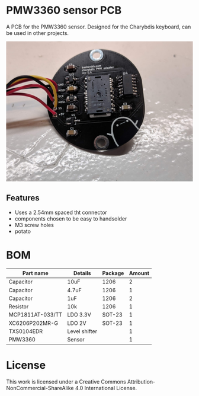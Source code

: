 # PMW3360 sensor PCB

A PCB for the PMW3360 sensor. Designed for the Charybdis keyboard, can be used in other projects.

![](pics/1.jpg)

## Features

- Uses a 2.54mm spaced tht connector
- components chosen to be easy to handsolder
- M3 screw holes
- potato 

# BOM


| Part name  |  Details | Package | Amount |
| ------------- | ------------- | ------------- | ------------- |
| Capacitor  | 10uF | 1206 | 2  |
| Capacitor  | 4.7uF  | 1206 | 1 |
| Capacitor  | 1uF  | 1206 | 2 |
| Resistor  | 10k  | 1206 | 1 |
| MCP1811AT-033/TT  | LDO 3.3V  | SOT-23 | 1 |
| XC6206P202MR-G  | LDO 2V  | SOT-23 | 1 |
| TXS0104EDR  | Level shifter  |  | 1 |
| PMW3360  | Sensor  |  | 1 |





# License
This work is licensed under a Creative Commons Attribution-NonCommercial-ShareAlike 4.0 International License.
